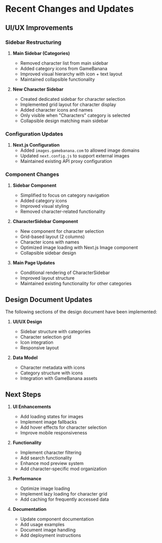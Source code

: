 # Recent Changes and Updates

## UI/UX Improvements

### Sidebar Restructuring
1. **Main Sidebar (Categories)**
   - Removed character list from main sidebar
   - Added category icons from GameBanana
   - Improved visual hierarchy with icon + text layout
   - Maintained collapsible functionality

2. **New Character Sidebar**
   - Created dedicated sidebar for character selection
   - Implemented grid layout for character display
   - Added character icons and names
   - Only visible when "Characters" category is selected
   - Collapsible design matching main sidebar

### Configuration Updates
1. **Next.js Configuration**
   - Added `images.gamebanana.com` to allowed image domains
   - Updated `next.config.js` to support external images
   - Maintained existing API proxy configuration

### Component Changes
1. **Sidebar Component**
   - Simplified to focus on category navigation
   - Added category icons
   - Improved visual styling
   - Removed character-related functionality

2. **CharacterSidebar Component**
   - New component for character selection
   - Grid-based layout (2 columns)
   - Character icons with names
   - Optimized image loading with Next.js Image component
   - Collapsible sidebar design

3. **Main Page Updates**
   - Conditional rendering of CharacterSidebar
   - Improved layout structure
   - Maintained existing functionality for other categories

## Design Document Updates

The following sections of the design document have been implemented:

1. **UI/UX Design**
   - Sidebar structure with categories
   - Character selection grid
   - Icon integration
   - Responsive layout

2. **Data Model**
   - Character metadata with icons
   - Category structure with icons
   - Integration with GameBanana assets

## Next Steps

1. **UI Enhancements**
   - Add loading states for images
   - Implement image fallbacks
   - Add hover effects for character selection
   - Improve mobile responsiveness

2. **Functionality**
   - Implement character filtering
   - Add search functionality
   - Enhance mod preview system
   - Add character-specific mod organization

3. **Performance**
   - Optimize image loading
   - Implement lazy loading for character grid
   - Add caching for frequently accessed data

4. **Documentation**
   - Update component documentation
   - Add usage examples
   - Document image handling
   - Add deployment instructions 